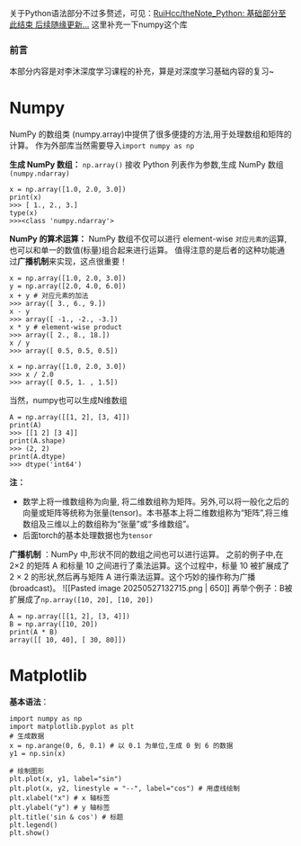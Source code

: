 关于Python语法部分不过多赘述，可见：[RuiHcc/theNote_Python: 基础部分至此结束 后续随缘更新...](https://github.com/RuiHcc/theNote_Python)
这里补充一下numpy这个库

### 前言
本部分内容是对李沐深度学习课程的补充，算是对深度学习基础内容的复习~

# Numpy
NumPy 的数组类  (numpy.array)中提供了很多便捷的方法,用于处理数组和矩阵的计算。
作为外部库当然需要导入`import numpy as np`

**生成 NumPy 数组：** `np.array()` 接收 Python  列表作为参数,生成 NumPy 数组`(numpy.ndarray)`
```
x = np.array([1.0, 2.0, 3.0])
print(x)
>>> [ 1., 2., 3.]
type(x)
>>><class 'numpy.ndarray'>
```

**NumPy 的算术运算：** NumPy 数组不仅可以进行 element-wise `对应元素的`运算,也可以和单一的数值(标量)组合起来进行运算。
值得注意的是后者的这种功能通过**广播机制**来实现，这点很重要！
```
x = np.array([1.0, 2.0, 3.0]) 
y = np.array([2.0, 4.0, 6.0]) 
x + y # 对应元素的加法 
>>> array([ 3., 6., 9.]) 
x - y 
>>> array([ -1., -2., -3.]) 
x * y # element-wise product 
>>> array([ 2., 8., 18.])
x / y 
>>> array([ 0.5, 0.5, 0.5])

x = np.array([1.0, 2.0, 3.0]) 
>>> x / 2.0  
>>> array([ 0.5, 1. , 1.5])
```
当然，numpy也可以生成N维数组
```
A = np.array([[1, 2], [3, 4]])
print(A)
>>> [[1 2] [3 4]]
print(A.shape)
>>> (2, 2)
print(A.dtype)
>>> dtype('int64')
```
**注：** 
- 数学上将一维数组称为向量,  将二维数组称为矩阵。另外,可以将一般化之后的向量或矩阵等统称为张量(tensor)。本书基本上将二维数组称为“矩阵”,将三维数组及三维以上的数组称为“张量”或“多维数组”。
- 后面torch的基本处理数据也为`tensor`

**广播机制** ：NumPy 中,形状不同的数组之间也可以进行运算。
之前的例子中,在  2×2 的矩阵 A 和标量 10 之间进行了乘法运算。这个过程中，标量 10 被扩展成了 2 × 2 的形状,然后再与矩阵 A 进行乘法运算。这个巧妙的操作称为广播(broadcast)。
![[Pasted image 20250527132715.png | 650]]
再举个例子：B被扩展成了`np.array([10, 20], [10, 20]) `
```
A = np.array([[1, 2], [3, 4]]) 
B = np.array([10, 20]) 
print(A * B) 
array([[ 10, 40], [ 30, 80]])
```

# Matplotlib
**基本语法**：
```
import numpy as np 
import matplotlib.pyplot as plt  
# 生成数据  
x = np.arange(0, 6, 0.1) # 以 0.1 为单位,生成 0 到 6 的数据 
y1 = np.sin(x)

# 绘制图形  
plt.plot(x, y1, label="sin") 
plt.plot(x, y2, linestyle = "--", label="cos") # 用虚线绘制 
plt.xlabel("x") # x 轴标签 
plt.ylabel("y") # y 轴标签 
plt.title('sin & cos') # 标题 
plt.legend() 
plt.show()
```